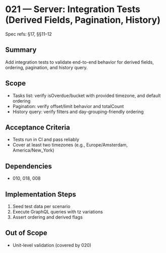 # 021 — Server: Integration Tests (Derived Fields, Pagination, History)

Spec refs: §17, §§11–12

## Summary
Add integration tests to validate end-to-end behavior for derived fields, ordering, pagination, and history query.

## Scope
- Tasks list: verify isOverdue/bucket with provided timezone, and default ordering
- Pagination: verify offset/limit behavior and totalCount
- History query: verify filters and day-grouping-friendly ordering

## Acceptance Criteria
- Tests run in CI and pass reliably
- Cover at least two timezones (e.g., Europe/Amsterdam, America/New_York)

## Dependencies
- 010, 018, 008

## Implementation Steps
1) Seed test data per scenario
2) Execute GraphQL queries with tz variations
3) Assert ordering and derived flags

## Out of Scope
- Unit-level validation (covered by 020)
